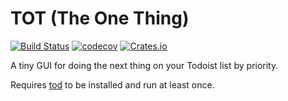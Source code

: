 # TOT (The One Thing)

[![Build Status](https://github.com/alanvardy/tot/workflows/ci/badge.svg)](https://github.com/alanvardy/tot) [![codecov](https://codecov.io/gh/alanvardy/tot/branch/master/graph/badge.svg?token=9FBJK1SU0K)](https://codecov.io/gh/alanvardy/tot) [![Crates.io](https://img.shields.io/crates/v/tot.svg)](https://crates.io/crates/tot)

A tiny GUI for doing the next thing on your Todoist list by priority.

Requires [tod](https://github.com/alanvardy/tod) to be installed and run at least once.
